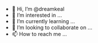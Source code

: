- 👋 Hi, I’m @dreamkeal
- 👀 I’m interested in ...
- 🌱 I’m currently learning ...
- 💞️ I’m looking to collaborate on ...
- 📫 How to reach me ...

<!---
dreamkeal/dreamkeal is a ✨ special ✨ repository because its `README.md` (this file) appears on your GitHub profile.
You can click the Preview link to take a look at your changes.
--->
